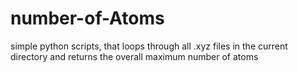 # number-of-Atoms
simple python scripts, that loops through all .xyz files in the current directory and returns the overall maximum number of atoms
